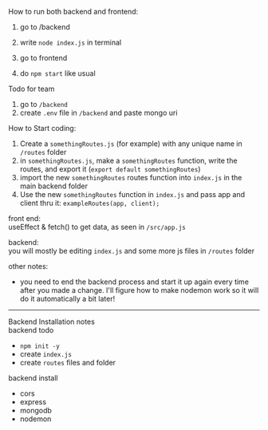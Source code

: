 How to run both backend and frontend:
1. go to /backend
2. write `node index.js` in terminal

3. go to frontend
4. do `npm start` like usual

Todo for team
1. go to `/backend`
2. create `.env` file in `/backend` and paste mongo uri

How to Start coding:
1. Create a `somethingRoutes.js` (for example) with any unique name in `/routes` folder
2. in `somethingRoutes.js`, make a `somethingRoutes` function, write the routes, and export it (`export default somethingRoutes`)
3. import the new `somethingRoutes` routes function into `index.js` in the main backend folder
4. Use the new `somethingRoutes` function in `index.js` and pass app and client thru it: `exampleRoutes(app, client);`

front end:<br>
useEffect & fetch() to get data, as seen in `/src/app.js`

backend:<br>
you will mostly be editing `index.js` and some more js files in `/routes` folder

other notes:
* you need to end the backend process and start it up again every time after you made a change. I'll figure how to make nodemon work so it will do it automatically a bit later! 

--------------------------------------------------------
Backend Installation notes<br>
backend todo
* `npm init -y`
* create `index.js`
* create `routes` files and folder 

backend install
* cors
* express
* mongodb
* nodemon





 